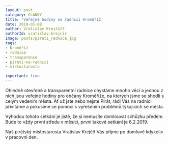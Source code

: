 ```yaml
---
layout: post
category: CLANKY
title: 'Veřejné hodiny na radnici Kroměříž'
date: 2019-01-08
author: Vratislav Krejčíčř
authorId: vratislav.krejcir
image: posts/pirati_radnice.jpg
tags: 
- Kroměříž
- radnice
- transparence 
- pirati-na-radnici
- místostarosta

important: true
---
```


Ohledně otevřené a transparentní radnice chystáme mnoho věcí a jednou z nich jsou veřejné hodiny pro občany Kroměříže, na kterých jsme se shodli s celým vedením města. Ať už jste nebo nejste Pirát, rádi Vás na radnici přivítáme a pokusíme se pomoci s vyřešením problémů týkajících se města.

Výhodou tohoto setkání je jistě, že si nemusíte domlouvat schůzku předem. Bude to vždy první středu v měsíci, první takové setkání je 6.2.2019.

Náš pirátský místostarosta Vratislav Krejčíř Vás přijme po domluvě kdykoliv v pracovní den.


